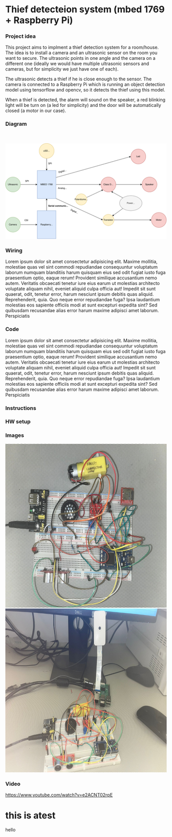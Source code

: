 # Thief detecteion system (mbed 1769 + Raspberry Pi)

### Project idea

This project aims to implment a thief detection system for a room/house. The idea is to install a camera and an ultrasonic sensor on the room you want to secure. The ultrasonic points in one angle and the camera on a different one (ideally we would have multiple ultrasonic sensors and cameras, but for simplicity we just have one of each).

The ultrasonic detects a thief if he is close enough to the sensor. The camera is connected to a Raspberry Pi which is running an object detection model using tensorflow and opencv, so it detects the thief using this model. 

When a thief is detected, the alarm will sound on the speaker, a red blinking light will be turn on (a led for simplicity) and the door will be automatically closed (a motor in our case).

### Diagram
<br></br>
![This is an image](finalece.drawio.svg)
### Wiring
Lorem ipsum dolor sit amet consectetur adipisicing elit. Maxime mollitia,
molestiae quas vel sint commodi repudiandae consequuntur voluptatum laborum
numquam blanditiis harum quisquam eius sed odit fugiat iusto fuga praesentium
optio, eaque rerum! Provident similique accusantium nemo autem. Veritatis
obcaecati tenetur iure eius earum ut molestias architecto voluptate aliquam
nihil, eveniet aliquid culpa officia aut! Impedit sit sunt quaerat, odit,
tenetur error, harum nesciunt ipsum debitis quas aliquid. Reprehenderit,
quia. Quo neque error repudiandae fuga? Ipsa laudantium molestias eos 
sapiente officiis modi at sunt excepturi expedita sint? Sed quibusdam
recusandae alias error harum maxime adipisci amet laborum. Perspiciatis
### Code
Lorem ipsum dolor sit amet consectetur adipisicing elit. Maxime mollitia,
molestiae quas vel sint commodi repudiandae consequuntur voluptatum laborum
numquam blanditiis harum quisquam eius sed odit fugiat iusto fuga praesentium
optio, eaque rerum! Provident similique accusantium nemo autem. Veritatis
obcaecati tenetur iure eius earum ut molestias architecto voluptate aliquam
nihil, eveniet aliquid culpa officia aut! Impedit sit sunt quaerat, odit,
tenetur error, harum nesciunt ipsum debitis quas aliquid. Reprehenderit,
quia. Quo neque error repudiandae fuga? Ipsa laudantium molestias eos 
sapiente officiis modi at sunt excepturi expedita sint? Sed quibusdam
recusandae alias error harum maxime adipisci amet laborum. Perspiciatis
### Instructions
### HW setup
### Images

<img src="pro3.jpeg" width="682" height="512">
<img src="pro1.jpeg" width="682" height="512">

### Video

https://www.youtube.com/watch?v=e2ACNT02rpE

# this is atest

hello
